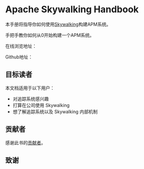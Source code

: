 # Apache Skywalking Handbook

本手册将指导你如何使用[Skywalking](https://github.com/apache/skywalking)构建APM系统。

手把手教你如何从0开始构建一个APM系统。

在线浏览地址：

Github地址：

## 目标读者

本文档适用于以下用户：

- 对追踪系统感兴趣
- 打算在公司使用 Skywalking
- 想了解追踪系统以及 Skywalking 内部机制

## 贡献者

感谢此书的[贡献者](https://github.com/JaredTan95/skywalking-handbook/graphs/contributors)。

## 致谢
